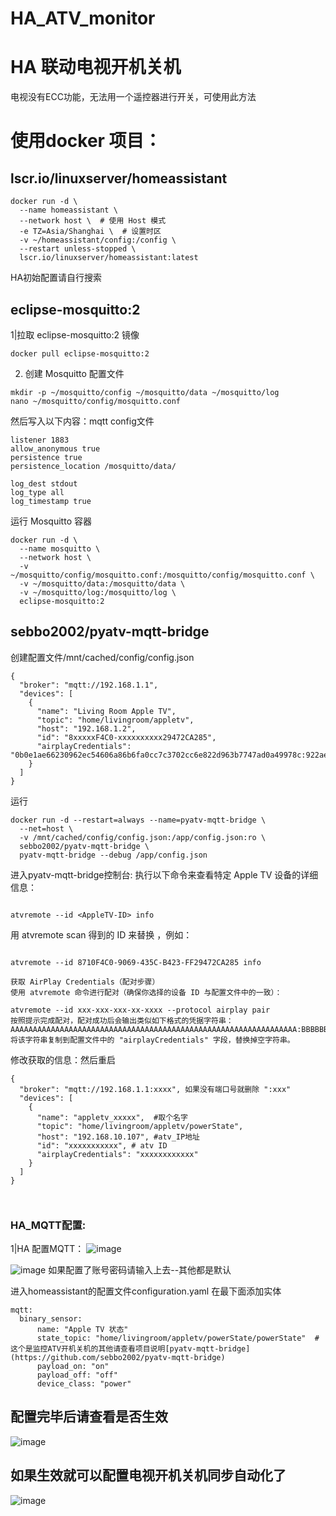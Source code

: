 # HA_ATV_monitor
# HA 联动电视开机关机
电视没有ECC功能，无法用一个遥控器进行开关，可使用此方法

# 使用docker 项目：
## lscr.io/linuxserver/homeassistant
```
docker run -d \
  --name homeassistant \
  --network host \  # 使用 Host 模式
  -e TZ=Asia/Shanghai \  # 设置时区
  -v ~/homeassistant/config:/config \
  --restart unless-stopped \
  lscr.io/linuxserver/homeassistant:latest

```
HA初始配置请自行搜索

## eclipse-mosquitto:2
1|拉取 eclipse-mosquitto:2 镜像
```
docker pull eclipse-mosquitto:2

```
2. 创建 Mosquitto 配置文件
```
mkdir -p ~/mosquitto/config ~/mosquitto/data ~/mosquitto/log
nano ~/mosquitto/config/mosquitto.conf
```
然后写入以下内容：mqtt config文件
```
listener 1883 
allow_anonymous true 
persistence true  
persistence_location /mosquitto/data/

log_dest stdout 
log_type all    
log_timestamp true
```
运行 Mosquitto 容器
```
docker run -d \
  --name mosquitto \
  --network host \  
  -v ~/mosquitto/config/mosquitto.conf:/mosquitto/config/mosquitto.conf \
  -v ~/mosquitto/data:/mosquitto/data \
  -v ~/mosquitto/log:/mosquitto/log \
  eclipse-mosquitto:2

```






## sebbo2002/pyatv-mqtt-bridge
创建配置文件/mnt/cached/config/config.json
```
{
  "broker": "mqtt://192.168.1.1",
  "devices": [
    {
      "name": "Living Room Apple TV",
      "topic": "home/livingroom/appletv",
      "host": "192.168.1.2",
      "id": "8xxxxxF4C0-xxxxxxxxxx29472CA285",
      "airplayCredentials": "0b0e1ae66230962ec54606a86b6fa0cc7c3702cc6e822d963b7747ad0a49978c:922aedf08fd43df3f5d9353ee67905f172bb1e0d956b7797f469125aa1bd665f:38373130463443302d393036392d343335432d423432332d464632393437324341323835:30656161663564392d303663612d343362632d393733332d346163623664646135356535"
    }
  ]
}

```
运行
```
docker run -d --restart=always --name=pyatv-mqtt-bridge \
  --net=host \
  -v /mnt/cached/config/config.json:/app/config.json:ro \
  sebbo2002/pyatv-mqtt-bridge \
  pyatv-mqtt-bridge --debug /app/config.json

```


进入pyatv-mqtt-bridge控制台:
执行以下命令来查看特定 Apple TV 设备的详细信息：
```

atvremote --id <AppleTV-ID> info
```
用 atvremote scan 得到的 ID 来替换 <AppleTV-ID>，例如：
```

atvremote --id 8710F4C0-9069-435C-B423-FF29472CA285 info
```


```
获取 AirPlay Credentials（配对步骤）
使用 atvremote 命令进行配对（确保你选择的设备 ID 与配置文件中的一致）：

atvremote --id xxx-xxx-xxx-xx-xxxx --protocol airplay pair
按照提示完成配对，配对成功后会输出类似如下格式的凭据字符串：
AAAAAAAAAAAAAAAAAAAAAAAAAAAAAAAAAAAAAAAAAAAAAAAAAAAAAAAAAAAAAAAA:BBBBBBBBBBBBBBBBBBBBBBBBBBBBBBBBBBBBBBBBBBBBBBBBBBBBBBBBBBBBBBBB:CCCCCCCCCCCCCCCCCCCCCCCCCCCCCCCCCCCCCCCCCCCCCCCCCCCCCCCCCCCCCCCC:DDDDDDDDDDDDDDDDDDDDDDDDDDDDDDDDDDDDDDDDDDDDDDDDDDDDDDDDDDDDDDDD
将该字符串复制到配置文件中的 "airplayCredentials" 字段，替换掉空字符串。
```
修改获取的信息：然后重启
```
{
  "broker": "mqtt://192.168.1.1:xxxx", 如果没有端口号就删除 ":xxx"
  "devices": [
    {
      "name": "appletv_xxxxx",  #取个名字
      "topic": "home/livingroom/appletv/powerState",
      "host": "192.168.10.107", #atv_IP地址
      "id": "xxxxxxxxxxx", # atv ID
      "airplayCredentials": "xxxxxxxxxxxx"
    }
  ]
}



```


### HA_MQTT配置:
1|HA 配置MQTT：
![image](https://github.com/user-attachments/assets/98a26683-93ac-42f4-8a25-fe4ef9b5df5b)

![image](https://github.com/user-attachments/assets/13edc4cf-def3-4223-8023-134cc1323d02)
如果配置了账号密码请输入上去--其他都是默认

进入homeassistant的配置文件configuration.yaml 在最下面添加实体

```
mqtt:
  binary_sensor: 
      name: "Apple TV 状态"
      state_topic: "home/livingroom/appletv/powerState/powerState"  #这个是监控ATV开机关机的其他请查看项目说明[pyatv-mqtt-bridge](https://github.com/sebbo2002/pyatv-mqtt-bridge)
      payload_on: "on"
      payload_off: "off"
      device_class: "power"
```

## 配置完毕后请查看是否生效
![image](https://github.com/user-attachments/assets/8271ae7d-b7da-4900-b212-e5f2725c3c6e)
## 如果生效就可以配置电视开机关机同步自动化了
![image](https://github.com/user-attachments/assets/1cb73b88-8c19-4269-b718-045c7925a943)



